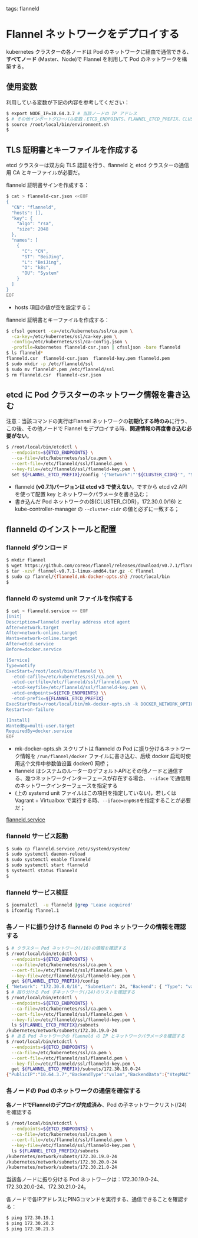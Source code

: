 <!-- toc -->

tags: flanneld

# Flannel ネットワークをデプロイする

kubernetes クラスターの各ノードは Pod のネットワークに経由で通信できる、**すべてノード** (Master、Node)で Flannel を利用して Pod のネットワークを構築する。

## 使用変数

利用している変数が下記の内容を参考してください：

``` bash
$ export NODE_IP=10.64.3.7 # 当該ノードの IP アドレス
$ # その他インポートグローバル変数：ETCD_ENDPOINTS、FLANNEL_ETCD_PREFIX、CLUSTER_CIDR
$ source /root/local/bin/environment.sh
$
```

## TLS 証明書とキーファイルを作成する

etcd クラスターは双方向 TLS 認証を行う、flanneld と etcd クラスターの通信用 CA とキーファイルが必要だ。

flanneld 証明書サインを作成する：

``` bash
$ cat > flanneld-csr.json <<EOF
{
  "CN": "flanneld",
  "hosts": [],
  "key": {
    "algo": "rsa",
    "size": 2048
  },
  "names": [
    {
      "C": "CN",
      "ST": "BeiJing",
      "L": "BeiJing",
      "O": "k8s",
      "OU": "System"
    }
  ]
}
EOF
```

+ hosts 項目の値が空を設定する；

flanneld 証明書とキーファイルを作成する：

``` bash
$ cfssl gencert -ca=/etc/kubernetes/ssl/ca.pem \
  -ca-key=/etc/kubernetes/ssl/ca-key.pem \
  -config=/etc/kubernetes/ssl/ca-config.json \
  -profile=kubernetes flanneld-csr.json | cfssljson -bare flanneld
$ ls flanneld*
flanneld.csr  flanneld-csr.json  flanneld-key.pem flanneld.pem
$ sudo mkdir -p /etc/flanneld/ssl
$ sudo mv flanneld*.pem /etc/flanneld/ssl
$ rm flanneld.csr  flanneld-csr.json
```

## etcd に Pod クラスターのネットワーク情報を書き込む

注意：当該コマンドの実行はFlannel ネットワークの**初期化する時のみ**に行う、この後、その他ノードで Flannel をデプロイする時、**関連情報の再度書き込む必要がない**。

``` bash
$ /root/local/bin/etcdctl \
  --endpoints=${ETCD_ENDPOINTS} \
  --ca-file=/etc/kubernetes/ssl/ca.pem \
  --cert-file=/etc/flanneld/ssl/flanneld.pem \
  --key-file=/etc/flanneld/ssl/flanneld-key.pem \
  set ${FLANNEL_ETCD_PREFIX}/config '{"Network":"'${CLUSTER_CIDR}'", "SubnetLen": 24, "Backend": {"Type": "vxlan"}}'
```

+ flanneld **(v0.7.1)バージョンは etcd v3 で使えない**，ですから etcd v2 API を使って配置 key とネットワークパラメータを書き込む；
+ 書き込んだ Pod ネットワークの(${CLUSTER_CIDR}，172.30.0.0/16) と kube-controller-manager の `--cluster-cidr` の値と必ずに一致する；

## flanneld のインストールと配置

### flanneld ダウンロード

``` bash
$ mkdir flannel
$ wget https://github.com/coreos/flannel/releases/download/v0.7.1/flannel-v0.7.1-linux-amd64.tar.gz
$ tar -xzvf flannel-v0.7.1-linux-amd64.tar.gz -C flannel
$ sudo cp flannel/{flanneld,mk-docker-opts.sh} /root/local/bin
$
```

### flanneld の systemd unit ファイルを作成する

``` bash
$ cat > flanneld.service << EOF
[Unit]
Description=Flanneld overlay address etcd agent
After=network.target
After=network-online.target
Wants=network-online.target
After=etcd.service
Before=docker.service

[Service]
Type=notify
ExecStart=/root/local/bin/flanneld \\
  -etcd-cafile=/etc/kubernetes/ssl/ca.pem \\
  -etcd-certfile=/etc/flanneld/ssl/flanneld.pem \\
  -etcd-keyfile=/etc/flanneld/ssl/flanneld-key.pem \\
  -etcd-endpoints=${ETCD_ENDPOINTS} \\
  -etcd-prefix=${FLANNEL_ETCD_PREFIX}
ExecStartPost=/root/local/bin/mk-docker-opts.sh -k DOCKER_NETWORK_OPTIONS -d /run/flannel/docker
Restart=on-failure

[Install]
WantedBy=multi-user.target
RequiredBy=docker.service
EOF
```

+ mk-docker-opts.sh スクリプトは flanneld の Pod に振り分けるネットワーク情報を `/run/flannel/docker` ファイルに書き込む、后续 docker 启动时使用这个文件中参数值设置 docker0 网桥；
+ flanneld はシステムのルーターのデフォルトAPIとその他ノードと通信する、幾つネットワークインターフェースが存在する場合、 `--iface` で通信用のネットワークインターフェースを指定する
+ (上の systemd unit ファイルはこの項目を指定していない)，若しくは Vagrant + Virtualbox で実行する時、`--iface=enp0s8`を指定することが必要だ；

 [flanneld.service](https://github.com/it2911/deploy_kubernetes_cluster/blob/master/systemd/flanneld.service)

### flanneld サービス起動

``` bash
$ sudo cp flanneld.service /etc/systemd/system/
$ sudo systemctl daemon-reload
$ sudo systemctl enable flanneld
$ sudo systemctl start flanneld
$ systemctl status flanneld
$
```

### flanneld サービス検証

``` bash
$ journalctl  -u flanneld |grep 'Lease acquired'
$ ifconfig flannel.1
```

### 各ノードに振り分ける flanneld の Pod ネットワークの情報を確認する

``` bash
$ # クラスター Pod ネットワーク(/16)の情報を確認する
$ /root/local/bin/etcdctl \
  --endpoints=${ETCD_ENDPOINTS} \
  --ca-file=/etc/kubernetes/ssl/ca.pem \
  --cert-file=/etc/flanneld/ssl/flanneld.pem \
  --key-file=/etc/flanneld/ssl/flanneld-key.pem \
  get ${FLANNEL_ETCD_PREFIX}/config
{ "Network": "172.30.0.0/16", "SubnetLen": 24, "Backend": { "Type": "vxlan" } }
$ # 振り分ける Pod 子ネットワーク(/24)のリストを確認する
$ /root/local/bin/etcdctl \
  --endpoints=${ETCD_ENDPOINTS} \
  --ca-file=/etc/kubernetes/ssl/ca.pem \
  --cert-file=/etc/flanneld/ssl/flanneld.pem \
  --key-file=/etc/flanneld/ssl/flanneld-key.pem \
  ls ${FLANNEL_ETCD_PREFIX}/subnets
/kubernetes/network/subnets/172.30.19.0-24
$ # ある Pod ネットワークの flanneld の IP とネットワークパラメータを確認する
$ /root/local/bin/etcdctl \
  --endpoints=${ETCD_ENDPOINTS} \
  --ca-file=/etc/kubernetes/ssl/ca.pem \
  --cert-file=/etc/flanneld/ssl/flanneld.pem \
  --key-file=/etc/flanneld/ssl/flanneld-key.pem \
  get ${FLANNEL_ETCD_PREFIX}/subnets/172.30.19.0-24
{"PublicIP":"10.64.3.7","BackendType":"vxlan","BackendData":{"VtepMAC":"d6:51:2e:80:5c:69"}}
```

### 各ノードの Pod のネットワークの通信を確保する

**各ノードでFlannelのデプロイが完成済み**、Pod の子ネットワークリスト(/24)を確認する

``` bash
$ /root/local/bin/etcdctl \
  --endpoints=${ETCD_ENDPOINTS} \
  --ca-file=/etc/kubernetes/ssl/ca.pem \
  --cert-file=/etc/flanneld/ssl/flanneld.pem \
  --key-file=/etc/flanneld/ssl/flanneld-key.pem \
  ls ${FLANNEL_ETCD_PREFIX}/subnets
/kubernetes/network/subnets/172.30.19.0-24
/kubernetes/network/subnets/172.30.20.0-24
/kubernetes/network/subnets/172.30.21.0-24
```

当該各ノードに振り分ける Pod ネットワークは：172.30.19.0-24、172.30.20.0-24、172.30.21.0-24。

各ノードで各IPアドレスにPINGコマンドを実行する、通信できることを確認する：

``` bash
$ ping 172.30.19.1
$ ping 172.30.20.2
$ ping 172.30.21.3
```

